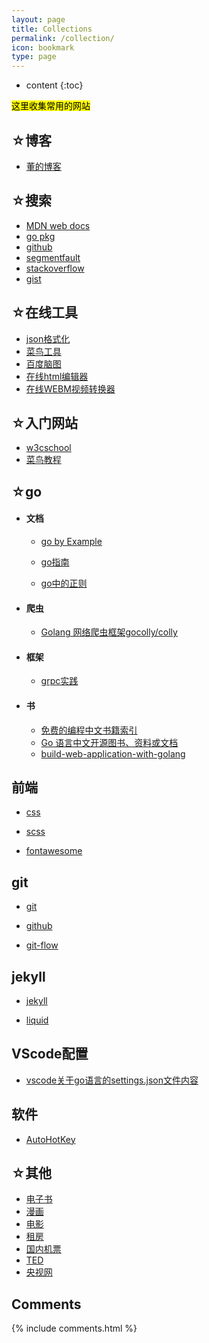 ```yaml
---
layout: page
title: Collections
permalink: /collection/
icon: bookmark
type: page
---
```


* content
{:toc}

<mark>这里收集常用的网站</mark>

## ☆博客

  * [董的博客](https://poph163.com/category/goland/)  

## ☆搜索

  * [MDN web docs](https://developer.mozilla.org/zh-CN/docs/Web/JavaScript)  
  * [go pkg](https://go.dev/)  
  * [github](https://github.com/)
  * [segmentfault](https://segmentfault.com/)  
  * [stackoverflow](https://stackoverflow.com/)  
  * [gist](https://gist.github.com/discover)

## ☆在线工具

  * [json格式化](http://www.bejson.com/)  
  * [菜鸟工具](https://c.runoob.com/)  
  * [百度脑图](https://naotu.baidu.com/home)  
  * [在线html编辑器](http://kindeditor.net/demo.php)  
  * [在线WEBM视频转换器](https://convertio.co/zh/webm-converter/)  

## ☆入门网站

  * [w3cschool](https://www.w3cschool.cn/)  
  * [菜鸟教程](https://www.runoob.com/design-pattern/design-pattern-tutorial.html)  

## ☆go

* #### 文档

  * [go by Example](https://books.studygolang.com/gobyexample/) 

  * [go指南](http://tour.studygolang.com/list)  

  * [go中的正则](https://www.cnblogs.com/golove/p/3269099.html)

* #### 爬虫

  * [Golang 网络爬虫框架gocolly/colly](https://www.cnblogs.com/majianguo/p/8146110.html)

* #### 框架

  * [grpc实践](https://segmentfault.com/a/1190000008106582)

* #### 书
  
  * [免费的编程中文书籍索引](https://github.com/justjavac/free-programming-books-zh_CN#go)
  * [Go 语言中文开源图书、资料或文档](https://books.studygolang.com/)
  * [build-web-application-with-golang](build-web-application-with-golang)


## 前端

  * [css](http://www.ruanyifeng.com/blog/2010/03/css_cookbook.html)  

  * [scss](https://www.ruanyifeng.com/blog/2012/06/sass.html) 
  
  * [fontawesome](http://www.fontawesome.com.cn/)  


## git

  * [git](https://git-scm.com/book/zh/v2)  

  * [github](https://help.github.com/cn/github/searching-for-information-on-github/searching-code)

  * [git-flow](https://danielkummer.github.io/git-flow-cheatsheet/index.zh_CN.html)  

## jekyll

  * [jekyll](http://jekyllcn.com/docs/quickstart/)  

  * [liquid](https://liquid.bootcss.com/basics/types/)  


## VScode配置

  * [vscode关于go语言的settings.json文件内容](https://blog.csdn.net/GeMarK/article/details/90269561)


## 软件

  * [AutoHotKey](https://wyagd001.github.io/zh-cn/docs/AutoHotkey.htm)  

## ☆其他
  
  * [电子书](http://cn.epubee.com/books/)  
  * [漫画](https://volmoe.com/)
  * [电影](http://magnet.chongbuluo.com/)  
  * [租房](https://woyaozufang.live/#/)  
  * [国内机票](https://www.tianxun.com/)  
  * [TED](https://www.ted.com/talks)  
  * [央视网](https://www.cctv.com/index.shtml)  

## Comments

{% include comments.html %}
